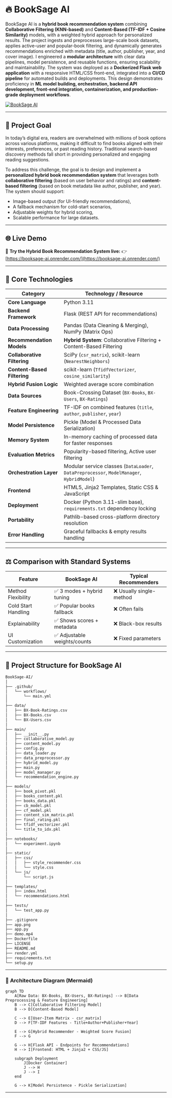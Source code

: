 # 🔥 **BookSage AI**

BookSage AI is a **hybrid book recommendation system** combining **Collaborative Filtering (KNN-based)** and **Content-Based (TF-IDF + Cosine Similarity)** models, with a weighted hybrid approach for personalized results. The project ingests and preprocesses large-scale book datasets, applies active-user and popular-book filtering, and dynamically generates recommendations enriched with metadata (title, author, publisher, year, and cover image). I engineered a **modular architecture** with clear data pipelines, model persistence, and reusable functions, ensuring scalability and maintainability. The system was deployed as a **Dockerized Flask web application** with a responsive HTML/CSS front-end, integrated into a **CI/CD pipeline** for automated builds and deployments. This design demonstrates proficiency in **ML model building, orchestration, backend API development, front-end integration, containerization, and production-grade deployment workflows**.

[![BookSage AI](https://github.com/user-attachments/assets/67c963f6-5edf-4e4c-8bc5-030a4a4219e4)](https://github.com/user-attachments/assets/67c963f6-5edf-4e4c-8bc5-030a4a4219e4)

---

## 🎯 **Project Goal**
In today’s digital era, readers are overwhelmed with millions of book options across various platforms, making it difficult to find books aligned with their interests, preferences, or past reading history. Traditional search-based discovery methods fall short in providing personalized and engaging reading suggestions.

To address this challenge, the goal is to design and implement a **personalized hybrid book recommendation system** that leverages both **collaborative filtering** (based on user behavior and ratings) and **content-based filtering** (based on book metadata like author, publisher, and year). The system should support:

* Image-based output (for UI-friendly recommendations),
* A fallback mechanism for cold-start scenarios,
* Adjustable weights for hybrid scoring,
* Scalable performance for large datasets.

---

## 🌐 **Live Demo**

🔗 **Try the Hybrid Book Recommendation System live:**
👉 [https://booksage-ai.onrender.com/](https://booksage-ai.onrender.com/)

---

## 🧠 **Core Technologies**

| **Category**                | **Technology / Resource**                                                                 |
| --------------------------- | ----------------------------------------------------------------------------------------- |
| **Core Language**           | Python 3.11                                                                               |
| **Backend Framework**       | Flask (REST API for recommendations)                                                      |
| **Data Processing**         | Pandas (Data Cleaning & Merging), NumPy (Matrix Ops)                                      |
| **Recommendation Models**   | **Hybrid System**: Collaborative Filtering + Content-Based Filtering                      |
| **Collaborative Filtering** | SciPy (`csr_matrix`), scikit-learn (`NearestNeighbors`)                                   |
| **Content-Based Filtering** | scikit-learn (`TfidfVectorizer`, `cosine_similarity`)                                     |
| **Hybrid Fusion Logic**     | Weighted average score combination                                                        |
| **Data Sources**            | Book-Crossing Dataset (`BX-Books`, `BX-Users`, `BX-Ratings`)                              |
| **Feature Engineering**     | TF-IDF on combined features (`title`, `author`, `publisher`, `year`)                      |
| **Model Persistence**       | Pickle (Model & Processed Data Serialization)                                             |
| **Memory System**           | In-memory caching of processed data for faster responses                                  |
| **Evaluation Metrics**      | Popularity-based filtering, Active user filtering                                         |
| **Orchestration Layer**     | Modular service classes (`DataLoader`, `DataPreprocessor`, `ModelManager`, `HybridModel`) |
| **Frontend**                | HTML5, Jinja2 Templates, Static CSS & JavaScript                                          |
| **Deployment**              | Docker (Python 3.11-slim base), `requirements.txt` dependency locking                     |
| **Portability**             | Pathlib-based cross-platform directory resolution                                         |
| **Error Handling**          | Graceful fallbacks & empty results handling                                               |

---

## ⚖️ **Comparison with Standard Systems**

| Feature | BookSage AI | Typical Recommenders |
|---------|------------|----------------------|
| Method Flexibility | ✅ 3 modes + hybrid tuning | ❌ Usually single-method |
| Cold Start Handling | ✅ Popular books fallback | ❌ Often fails |
| Explainability | ✅ Shows scores + metadata | ❌ Black-box results |
| UI Customization | ✅ Adjustable weights/counts | ❌ Fixed parameters |

---

## 📂 Project Structure for **BookSage AI**

```bash
BookSage-AI/
│
├── .github/
│   └── workflows/
│       └── main.yml
│
├── data/
│   ├── BX-Book-Ratings.csv
│   ├── BX-Books.csv
│   └── BX-Users.csv
│
├── main/
│   ├── __init__.py
│   ├── collaborative_model.py
│   ├── content_model.py
│   ├── config.py
│   ├── data_loader.py
│   ├── data_preprocessor.py
│   ├── hybrid_model.py
│   ├── main.py
│   ├── model_manager.py
│   └── recommendation_engine.py
│
├── models/
│   ├── book_pivot.pkl
│   ├── books_content.pkl
│   ├── books_data.pkl
│   ├── cb_model.pkl
│   ├── cf_model.pkl
│   ├── content_sim_matrix.pkl
│   ├── final_rating.pkl
│   ├── tfidf_vectorizer.pkl
│   └── title_to_idx.pkl
│
├── notebooks/
│   └── experiment.ipynb
│
├── static/
│   ├── css/
│   │   ├── style_recommender.css
│   │   └── style.css
│   └── js/
│       └── script.js
│
├── templates/
│   ├── index.html
│   └── recommendations.html
│
├── tests/
│   └── test_app.py
│
├── .gitignore
├── app.png
├── app.py
├── demo.mp4
├── Dockerfile
├── LICENSE
├── README.md
├── render.yml
├── requirements.txt
└── setup.py
```

---

### 🧬 **Architecture Diagram (Mermaid)**
```mermaid
graph TD
    A[Raw Data: BX-Books, BX-Users, BX-Ratings] --> B[Data Preprocessing & Feature Engineering]
    B --> C[Collaborative Filtering Model]
    B --> D[Content-Based Model]
    
    C --> E[User-Item Matrix - csr_matrix]
    D --> F[TF-IDF Features - Title+Author+Publisher+Year]
    
    E --> G[Hybrid Recommender - Weighted Score Fusion]
    F --> G
    
    G --> H[Flask API - Endpoints for Recommendations]
    H --> I[Frontend: HTML + Jinja2 + CSS/JS]
    
    subgraph Deployment
        J[Docker Container]
        J --> H
        J --> I
    end
    
    G --> K[Model Persistence - Pickle Serialization]
```

---



